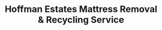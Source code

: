 ---
layout: location.njk
title: "Hoffman Estates Mattress Removal & Recycling Service"
description: "Hoffman Estates mattress recycling service with 1M+ mattresses recycled nationwide. Next-day pickup  100% recycling guaranteed. Serving Prairie Stone business district."
permalink: /mattress-removal/illinois/chicago/hoffman-estates/
parentMetro: Chicago
city: Hoffman Estates
state: Illinois
stateAbbreviation: IL
stateSlug: illinois
tier: 2
coordinates:
  lat: 42.0423
  lng: -88.0956
pricing:
  startingPrice: 125
  single: 125
  queen: 155
  king: 180
  boxSpring: 30
neighborhoods:
  - name: Prairie Stone Business Park
    zipCodes: [60192]
  - name: Meadows at Hidden Lake
    zipCodes: [60192]
  - name: Old Orchard Area
    zipCodes: [60169]
  - name: Hoffman Greens Golf Community
    zipCodes: [60192]
  - name: The Preserve
    zipCodes: [60169]
  - name: Deer Park Subdivision
    zipCodes: [60192]
  - name: Higgins Road Corridor
    zipCodes: [60169]
  - name: Algonquin Road District
    zipCodes: [60192]
  - name: Barrington Road Area
    zipCodes: [60192]
  - name: Roselle Road Corridor
    zipCodes: [60169]
  - name: Beverly Lane Neighborhood
    zipCodes: [60169]
  - name: Central Park District
    zipCodes: [60169]
  - name: Golf Road Commercial Area
    zipCodes: [60169]
  - name: Fabyan Parkway Area
    zipCodes: [60192]
  - name: Northwestern Business District
    zipCodes: [60169]
  - name: Village Green Neighborhood
    zipCodes: [60192]
  - name: Lakewood Forest Preserve Area
    zipCodes: [60192]
  - name: South Barrington Border Area
    zipCodes: [60192]
zipCodes: [60169, 60192]
recyclingPartners:
  - Groot Industries
  - Lakeshore Recycling Systems (LRS)
  - Waste Management
localRegulations: "Cook County requires mattresses to be prepared for pickup according to Groot Industries guidelines. Queen and king mattresses must be cut in half for single-employee collection. Licensed haulers must coordinate bulk item schedules through municipal waste services."
nearbyCities:
  - name: Schaumburg
    slug: schaumburg
    distance: 6
    isSuburb: true
  - name: Palatine
    slug: palatine
    distance: 8
    isSuburb: true
  - name: Barrington
    slug: barrington
    distance: 7
    isSuburb: true
  - name: Arlington Heights
    slug: arlington-heights
    distance: 10
    isSuburb: true
  - name: Streamwood
    slug: streamwood
    distance: 5
    isSuburb: true
  - name: Carpentersville
    slug: carpentersville
    distance: 12
    isSuburb: true
reviews:
  count: 284
  featured:
    - text: "Prairie Stone area resident here - needed quick removal after moving to a new office space in the business park. Team navigated our HOA requirements perfectly and the $155 for mattress pickup was exactly as quoted. Love knowing they've been recycling mattresses for over 13 years with 100% recycling rate."
      author: "Jennifer M."
      neighborhood: "Prairie Stone Business Park"
    - text: "Living near Hidden Lake, we called them Saturday morning for our guest bedroom upgrade. Their 13+ years of experience really showed - handled our narrow townhouse stairway like pros. Really impressed they've recycled over 1 million mattresses nationwide - environmental responsibility matters in our community."
      author: "David R."
      neighborhood: "Meadows at Hidden Lake"
    - text: "Old Orchard neighborhood pickup went smoothly. Scheduled around my work-from-home meetings and team arrived right on time Sunday afternoon. Knowing our old king mattress joins their 1+ million recycling milestone instead of ending up in landfills feels great. Professional service throughout."
      author: "Lisa K."
      neighborhood: "Old Orchard Area"
faqs:
  - question: "Do you really recycle every mattress you pick up in Hoffman Estates?"
    answer: "Absolutely! We've recycled over 1 million mattresses nationwide with 100% recycling rate over 13+ years. Every Hoffman Estates mattress is processed through certified facilities - springs become construction materials, foam becomes carpet padding, and fabrics enter textile recycling streams."
  - question: "How quickly can you pick up from Hoffman Estates business park areas?"
    answer: "Next-day service is standard throughout Hoffman Estates, including Prairie Stone Business Park and commercial districts along Golf Road and Higgins Road. We coordinate efficiently around business schedules and HOA requirements."
  - question: "Can you handle Hoffman Estates' diverse housing from townhouses to single-family homes?"
    answer: "Yes, our 13+ years serving the Chicago area means we're experienced with everything from lakefront properties at Hidden Lake to townhouse communities and single-family homes in established neighborhoods. We bring appropriate equipment for each property type."
  - question: "What's included in Hoffman Estates' $125 starting price?"
    answer: "Complete service including pickup, Cook County-compliant preparation, transportation, and guaranteed 100% recycling. Additional charges apply for stairs ($10/flight) or carries over 75 feet. No landfill waste ever."
  - question: "Do you work around Hoffman Estates' HOA requirements and community guidelines?"
    answer: "Absolutely! We understand Hoffman Estates' many planned communities have specific pickup requirements. Our 13+ years experience includes working efficiently with HOA schedules, access protocols, and community standards while maintaining professional service."
  - question: "How do you handle the Groot Industries mattress cutting requirement?"
    answer: "Unlike municipal waste services that require residents to cut queen and king mattresses in half, our professional service handles complete mattresses intact. We coordinate proper transport and recycling without homeowner preparation requirements."
  - question: "Are you licensed for Cook County mattress disposal and recycling?"
    answer: "Yes, we're fully licensed Cook County haulers working with approved contractors. Unlike basic disposal services, we ensure every mattress reaches certified recycling facilities rather than landfills, supporting Hoffman Estates' environmental goals with our proven 1+ million mattress recycling track record."
  - question: "Can you pick up bed frames and box springs too?"
    answer: "Yes! Our 3-piece service ($180) includes complete bedroom set removal with professional disassembly. Everything is recycled through our proven processes that have handled over 1 million mattresses nationwide over 13+ years."
schema:
  "@context": "https://schema.org"
  "@type": "LocalBusiness"
  "name": "A Bedder World Hoffman Estates"
  "address":
    "@type": "PostalAddress"
    "addressLocality": "Hoffman Estates"
    "addressRegion": "Illinois"
    "addressCountry": "US"
  "geo":
    "@type": "GeoCoordinates"
    "latitude": 42.0423
    "longitude": -88.0956
  "telephone": "720-263-6094"
  "priceRange": "$125-$180"
  "serviceArea": "Hoffman Estates, Illinois"
  "aggregateRating":
    "@type": "AggregateRating"
    "ratingValue": "4.9"
    "reviewCount": "284"
pageContent:
  heroDescription: "Hoffman Estates' premier mattress recycling service with over 1 million mattresses recycled nationwide. Serving Cook County's corporate hub from Prairie Stone to lakefront communities with 13+ years experience."
  aboutService: |
    <p>With over 13 years serving Hoffman Estates and 1+ million mattresses recycled nationwide, we're the area's most experienced mattress recycling service. Home to 49,407 residents, Hoffman Estates presents unique challenges from corporate housing near the former Sears headquarters to lakefront properties at Hidden Lake and established communities throughout the village's 21 square miles.</p>
    
    <p>Our team understands Hoffman Estates' character as a planned corporate suburb - from the Prairie Stone Business Park district to family-friendly neighborhoods like Old Orchard and Hoffman Greens. We coordinate around HOA requirements, work efficiently near major business centers along Golf Road and Higgins Road, and handle everything from modern townhouse complexes to single-family homes with professional precision.</p>
    
    <p>Every mattress we collect in Hoffman Estates joins our nationwide recycling achievement of over 1 million mattresses diverted from landfills. Licensed for Cook County operations, we ensure 100% recycling of every pickup while meeting municipal requirements and supporting the village's environmental commitment through responsible waste management.</p>
  serviceAreasIntro: "From Prairie Stone's corporate district to Hidden Lake's waterfront neighborhoods and established communities throughout the village, our service network covers Hoffman Estates' complete residential and business landscape:"
  regulationsCompliance: "Our team ensures full compliance with Cook County and Hoffman Estates waste management requirements. Unlike municipal services that require homeowner preparation like cutting mattresses, we provide professional solutions, properly handling all mattresses through licensed facilities and certified recycling partners."
  environmentalImpact: |
    <p>Hoffman Estates' 49,407 residents generate significant mattress waste, but our recycling-first approach ensures zero Hoffman Estates mattresses reach landfills. As part of our 1+ million mattresses recycled nationwide over 13+ years, every Hoffman Estates pickup contributes to environmental protection through comprehensive materials recovery.</p>
    
    <p>We partner with Cook County facilities and regional recycling centers to process Hoffman Estates mattresses into valuable materials - steel springs become new construction materials, memory foam transforms into carpet padding, and fabric components enter textile recycling streams. This circular economy approach supports the village's sustainability goals while reducing environmental impact across the diverse community.</p>
    
    <p>From corporate employees in Prairie Stone to families throughout the village's established neighborhoods, all of Hoffman Estates' residents benefit from our environmentally responsible disposal that keeps mattress materials in productive use rather than occupying Cook County landfill space.</p>
  howItWorksScheduling: "Select appointment times that work around Hoffman Estates' business district schedules, HOA community guidelines, and residential traffic patterns from Prairie Stone to lakefront areas."
  howItWorksService: "Our team navigates Hoffman Estates' planned communities with expertise - from corporate housing near business parks to lakefront properties at Hidden Lake, townhouse complexes with narrow access, and single-family neighborhoods with specific HOA requirements."
  howItWorksDisposal: "Every Hoffman Estates mattress joins our 1+ million recycling milestone through comprehensive materials separation. Springs, foam, and fabrics are processed through certified facilities, ensuring your old mattress becomes new products rather than landfill waste - supporting both Hoffman Estates' environmental goals and nationwide sustainability efforts."
  sidebarStats:
    mattressesRemoved: "1,280"
---